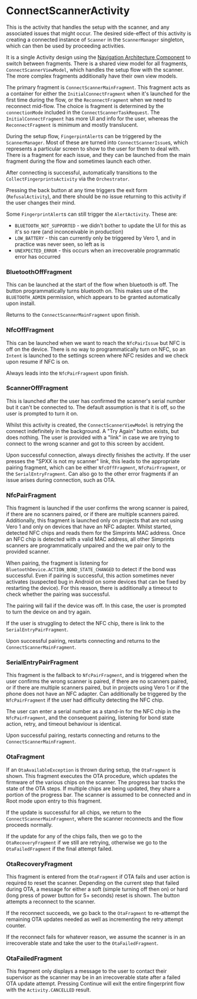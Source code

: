 # ConnectScannerActivity

This is the activity that handles the setup with the scanner, and any associated issues that might occur.
The desired side-effect of this activity is creating a connected instance of `Scanner` in the `ScannerManager` singleton, which can then be used by proceeding activities.

It is a single Activity design using the [Navigation Architecture Component](https://developer.android.com/guide/navigation) to switch between fragments.
There is a shared view model for all fragments, `ConnectScannerViewModel`, which handles the setup flow with the scanner.
The more complex fragments additionally have their own view models.

The primary fragment is `ConnectScannerMainFragment`.
This fragment acts as a container for either the `InitialConnectFragment` when it's launched for the first time during the flow, or the `ReconnectFragment` when we need to reconnect mid-flow.
The choice is fragment is determined by the `connectionMode` included in the `ConnectScannerTaskRequest`.
The `InitialConnectFragment` has more UI and info for the user, whereas the `ReconnectFragment` is minimum and mostly translucent.

During the setup flow, `FingerpintAlert`s can be triggered by the `ScannerManager`.
Most of these are turned into `ConnectScannerIssue`s, which represents a particular screen to show to the user for them to deal with.
There is a fragment for each issue, and they can be launched from the main fragment during the flow and sometimes launch each other.

After connecting is successful, automatically transitions to the `CollectFingerprintsActivity` via the `Orchestrator`.

Pressing the back button at any time triggers the exit form (`RefusalActivity`), and there should be no issue returning to this activity if the user changes their mind.

Some `FingerprintAlert`s can still trigger the `AlertActivity`. These are:
- `BLUETOOTH_NOT_SUPPORTED` - we didn't bother to update the UI for this as it's so rare (and inconceivable in production)
- `LOW_BATTERY` - this can currently only be triggered by Vero 1, and in practice was never seen, so left as is
- `UNEXPECTED_ERROR` - this occurs when an irrecoverable programmatic error has occurred

### BluetoothOffFragment
This can be launched at the start of the flow when bluetooth is off.
The button programmatically turns bluetooth on.
This makes use of the `BLUETOOTH_ADMIN` permission, which appears to be granted automatically upon install.

Returns to the `ConnectScannerMainFragment` upon finish.

### NfcOffFragment
This can be launched when we want to reach the `NfcPairIssue` but NFC is off on the device.
There is no way to programmatically turn on NFC, so an `Intent` is launched to the settings screen where NFC resides and we check upon resume if NFC is on.

Always leads into the `NfcPairFragment` upon finish.

### ScannerOffFragment
This is launched after the user has confirmed the scanner's serial number but it can't be connected to.
The default assumption is that it is off, so the user is prompted to turn it on.

Whilst this activity is created, the `ConnectScannerViewModel` is retrying the connect indefinitely in the background.
A "Try Again" button exists, but does nothing.
The user is provided with a "link" in case we are trying to connect to the wrong scanner and got to this screen by accident.

Upon successful connection, always directly finishes the activity.
If the user presses the "SPXX is not my scanner" link, this leads to the appropriate pairing fragment, which can be either `NfcOffFragment`, `NfcPairFragment`, or the `SerialEntryFragment`.
Can also go to the other error fragments if an issue arises during connection, such as OTA.

### NfcPairFragment
This fragment is launched if the user confirms the wrong scanner is paired, if there are no scanners paired, or if there are multiple scanners paired.
Additionally, this fragment is launched only on projects that are not using Vero 1 and only on devices that have an NFC adapter.
Whilst started, detected NFC chips and reads them for the Simprints MAC address.
Once an NFC chip is detected with a valid MAC address, all other Simprints scanners are programmatically unpaired and the we pair only to the provided scanner.

When pairing, the fragment is listening for `BluetoothDevice.ACTION_BOND_STATE_CHANGED` to detect if the bond was successful.
Even if pairing is successful, this action sometimes never activates (suspected bug in Android on some devices that can be fixed by restarting the device).
For this reason, there is additionally a timeout to check whether the pairing was successful.

The pairing will fail if the device was off. In this case, the user is prompted to turn the device on and try again.

If the user is struggling to detect the NFC chip, there is link to the `SerialEntryPairFragment`.

Upon successful pairing, restarts connecting and returns to the `ConnectScannerMainFragment`.

### SerialEntryPairFragment
This fragment is the fallback to `NfcPairFragment`, and is triggered when the user confirms the wrong scanner is paired, if there are no scanners paired, or if there are multiple scanners paired, but in projects using Vero 1 or if the phone does not have an NFC adapter.
Can additionally be triggered by the `NfcPairFragment` if the user had difficulty detecting the NFC chip.

The user can enter a serial number as a stand-in for the NFC chip in the `NfcPairFragment`, and the consequent pairing, listening for bond state action, retry, and timeout behaviour is identical.

Upon successful pairing, restarts connecting and returns to the `ConnectScannerMainFragment`.

### OtaFragment
If an `OtaAvailableException` is thrown during setup, the `OtaFragment` is shown.
This fragment executes the OTA procedure, which updates the firmware of the various chips on the scanner.
The progress bar tracks the state of the OTA steps. If multiple chips are being updated, they share a portion of the progress bar.
The scanner is assumed to be connected and in Root mode upon entry to this fragment.

If the update is successful for all chips, we return to the `ConnectScannerMainFragment`, where the scanner reconnects and the flow proceeds normally.

If the update for any of the chips fails, then we go to the `OtaRecoveryFragment` if we still are retrying, otherwise we go to the `OtaFailedFragment` if the final attempt failed.

### OtaRecoveryFragment
This fragment is entered from the `OtaFragment` if OTA fails and user action is required to reset the scanner.
Depending on the current step that failed during OTA, a message for either a soft (simple turning off then on) or hard (long press of power button for 5+ seconds) reset is shown.
The button attempts a reconnect to the scanner.

If the reconnect succeeds, we go back to the `OtaFragment` to re-attempt the remaining OTA updates needed as well as incrementing the retry attempt counter.

If the reconnect fails for whatever reason, we assume the scanner is in an irrecoverable state and take the user to the `OtaFailedFragment`. 

### OtaFailedFragment
This fragment only displays a message to the user to contact their supervisor as the scanner may be in an irrecoverable state after a failed OTA update attempt.
Pressing Continue will exit the entire fingerprint flow with the `Activity.CANCELLED` result.
